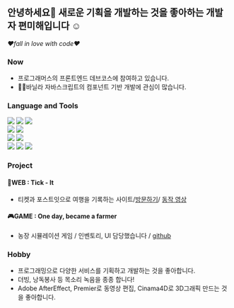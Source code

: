 ## 안녕하세요👋 새로운 기획을 개발하는 것을 좋아하는 개발자 편미해입니다 ☺
*❤fall in love with code❤*  

### Now
- 프로그래머스의 프론트엔드 데브코스에 참여하고 있습니다.
- 🏃‍♀바닐라 자바스크립트의 컴포넌트 기반 개발에 관심이 많습니다.

### Language and Tools
<img src="https://img.shields.io/badge/React-61DAFB?style=flat-square&logo=React&logoColor=white"> <img src="https://img.shields.io/badge/CSS-1572B6?style=flat-square&logo=CSS3&logoColor=white"> <img src="https://img.shields.io/badge/HTML-E34F26?style=flat-square&logo=HTML5&logoColor=white">  
<img src="https://img.shields.io/badge/MySQL-4479A1?style=flat-square&logo=MySQL&logoColor=white">
<img src="https://img.shields.io/badge/AWS-232F3E?style=flat-square&logo=Amazon-AWS&logoColor=white">  
<img src="https://img.shields.io/badge/JavaScript-F7DF1E?style=flat-square&logo=javascript&logoColor=white">
<img src="https://img.shields.io/badge/Spring Boot-6DB33F?style=flat-square&logo=Spring-Boot&logoColor=white">  
<img src="https://img.shields.io/badge/Unity-000000?style=flat-square&logo=Unity&logoColor=white"> <img src="https://img.shields.io/badge/C Sharp-239120?style=flat-square&logo=C-Sharp&logoColor=white"> <img src="https://img.shields.io/badge/C++-00599C?style=flat-square&logo=c%2B%2B&logoColor=white">  


### Project
#### 🌻WEB : Tick - It
- 티켓과 포스트잇으로 여행을 기록하는 사이트/[방문하기](http://3.36.224.224:3030)/ [동작 영상](https://www.youtube.com/watch?v=0f2Z-i2MtYM&t=39s)  

#### 🎮GAME : One day, became a farmer
- 농장 시뮬레이션 게임 / 인벤토리, UI 담당했습니다 / [github](https://github.com/team-Primis/Farm_Totall)


 ### Hobby
- 프로그래밍으로 다양한 서비스를 기획하고 개발하는 것을 좋아합니다.
- 더빙, 낭독봉사 등 목소리 녹음을 종종 합니다!
- Adobe AfterEffect, Premier로 동영상 편집, Cinama4D로 3D그래픽 만드는 것을 좋아합니다.




<!--
**smilehae/smilehae** is a ✨ _special_ ✨ repository because its `README.md` (this file) appears on your GitHub profile.

Here are some ideas to get you started:

- 🔭 I’m currently working on ...
- 🌱 I’m currently learning ...
- 👯 I’m looking to collaborate on ...
- 🤔 I’m looking for help with ...
- 💬 Ask me about ...
- 📫 How to reach me: ...
- 😄 Pronouns: ...
- ⚡ Fun fact: ...
-->
